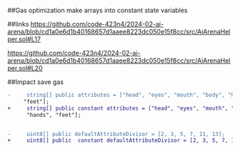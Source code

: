 ##Gas optimization
make arrays into constant state variables 

##links 
https://github.com/code-423n4/2024-02-ai-arena/blob/cd1a0e6d1b40168657d1aaee8223dc050e15f8cc/src/AiArenaHelper.sol#L17

https://github.com/code-423n4/2024-02-ai-arena/blob/cd1a0e6d1b40168657d1aaee8223dc050e15f8cc/src/AiArenaHelper.sol#L20

##Impact
save gas

```diff
-     string[] public attributes = ["head", "eyes", "mouth", "body", "hands", 
     "feet"];
+     string[] public constant attributes = ["head", "eyes", "mouth", "body", 
      "hands", "feet"];


-     uint8[] public defaultAttributeDivisor = [2, 3, 5, 7, 11, 13];
+     uint8[] public  constant defaultAttributeDivisor = [2, 3, 5, 7, 11, 13];

   
```